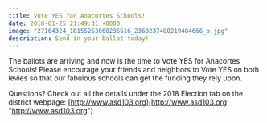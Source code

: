 ```yaml
---
title: Vote YES for Anacortes Schools!
date: 2018-01-25 21:49:31 +0000
image: "27164324_10155263068236616_2360237488219484666_o.jpg"
description: Send in your ballot today!
---
```

The ballots are arriving and now is the time to Vote YES for Anacortes Schools!  Please encourage your friends and neighbors to Vote YES on both levies so that our fabulous schools can get the funding they rely upon.

Questions?  Check out all the details under the 2018 Election tab on the district webpage:  [http://www.asd103.org](http://www.asd103.org "http://www.asd103.org")